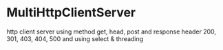 # MultiHttpClientServer
http client server using method get, head, post and response header 200, 301, 403, 404, 500 and using select &amp; threading
